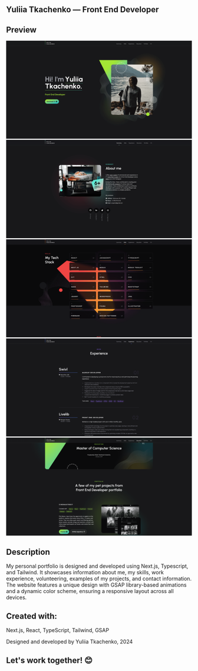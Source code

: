 ## Yuliia Tkachenko — Front End Developer

## Preview
![project-screenshot-1](public/assets/images/screenshot-1.png)
![project-screenshot-2](public/assets/images/screenshot-2.png)
![project-screenshot-3](public/assets/images/screenshot-3.png)
![project-screenshot-4](public/assets/images/screenshot-4.png)
![project-screenshot-5](public/assets/images/screenshot-5.png)

## Description
My personal portfolio is designed and developed using Next.js, Typescript, and Tailwind. It showcases information about me, my skills, work experience, volunteering, examples of my projects, and contact information. The website features a unique design with GSAP library-based animations and a dynamic color scheme, ensuring a responsive layout across all devices.

## Created with:
Next.js, React, TypeScript, Tailwind, GSAP

Designed and developed by Yuliia Tkachenko, 2024

## Let's work together! &#128522;